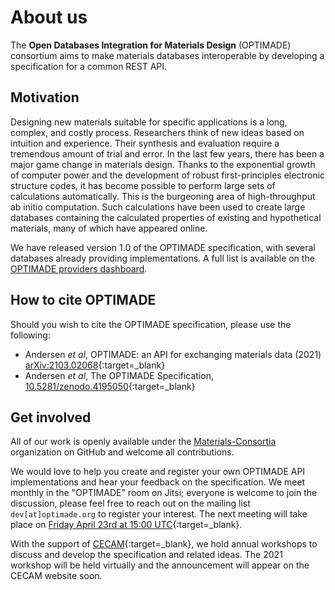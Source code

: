 # About us

The **Open Databases Integration for Materials Design** (OPTIMADE) consortium
aims to make materials databases interoperable by developing a specification
for a common REST API.

## Motivation

Designing new materials suitable for specific applications is a long,
complex, and costly process. Researchers think of new ideas based on
intuition and experience. Their synthesis and evaluation require a
tremendous amount of trial and error. In the last few years, there has
been a major game change in materials design. Thanks to the exponential
growth of computer power and the development of robust first-principles
electronic structure codes, it has become possible to perform large sets
of calculations automatically. This is the burgeoning area of
high-throughput ab initio computation. Such calculations have been used
to create large databases containing the calculated properties of
existing and hypothetical materials, many of which have appeared online.

We have released version 1.0 of the OPTIMADE specification, with several
databases already providing implementations. A full list is available on
the [OPTIMADE providers dashboard](https://www.optimade.org/providers-dashboard/).

## How to cite OPTIMADE

Should you wish to cite the OPTIMADE specification, please use the following:

- Andersen *et al*, OPTIMADE: an API for exchanging materials data (2021) [arXiv:2103.02068](https://arxiv.org/abs/2103.02068){:target=_blank}
- Andersen *et al*, The OPTIMADE Specification, [10.5281/zenodo.4195050](https://doi.org/10.5281/zenodo.4195050){:target=_blank}

## Get involved

All of our work is openly available under the
[Materials-Consortia](https://github.com/Materials-Consortia/) organization on
GitHub and welcome all contributions.

We would love to help you create and register your own OPTIMADE API
implementations and hear your feedback on the specification.
We meet monthly in the "OPTIMADE" room on Jitsi; everyone is welcome to
join the discussion, please feel free to reach out on the mailing list
`dev[at]optimade.org` to register your interest.
The next meeting will take place on
[Friday April 23rd at 15:00 UTC](https://www.worldtimebuddy.com/?pl=1&lid=2643743,5128581,5391959,2950159&h=2643743&date=4/23/2021%7C3&hf=1){:target=_blank}.

With the support of [CECAM](www.cecam.org){:target=_blank}, we hold annual
workshops to discuss and develop the specification and related ideas.
The 2021 workshop will be held virtually and the announcement will appear
on the CECAM website soon.
